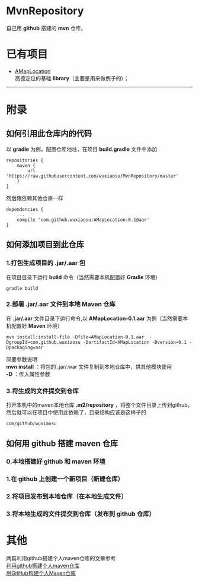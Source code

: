 # MvnRepository
自己用 **github** 搭建的 **mvn** 仓库。

# 已有项目  
- [AMapLocation](https://github.com/wuxiaosu/AMapLocation)  
  高德定位的基础 **library**（主要是用来做例子的）；  

---

# 附录 
## 如何引用此仓库内的代码  
以 **gradle** 为例，配置仓库地址，在项目 **build.gradle** 文件中添加
```
repositories {
    maven {
        url 'https://raw.githubusercontent.com/wuxiaosu/MvnRepository/master'
    }
}
```
然后跟依赖其他仓库一样
```
dependencies {
    ...
    compile 'com.github.wuxiaosu:AMapLocation:0.1@aar'
}
```
## 如何添加项目到此仓库 
### 1.打包生成项目的 .jar/.aar 包
在项目目录下运行 **build** 命令（当然需要本机配置好 **Gradle** 环境）
```
gradle build
```
### 2.部署 .jar/.aar 文件到本地 Maven 仓库  
在 **.jar/.aar** 文件目录下运行命令,以  **AMapLocation-0.1.aar** 为例（当然需要本机配置好 **Maven** 环境）  
```
mvn install:install-file -Dfile=AMapLocation-0.1.aar  -DgroupId=com.github.wuxiaosu -DartifactId=AMapLocation -Dversion=0.1 -Dpackaging=aar
```  
简要参数说明  
**mvn install** ：将包的 .jar/.war 文件复制到本地仓库中，供其他模块使用  
**-D** ：传入属性参数
### 3.将生成的文件提交到仓库
打开本机中的maven本地仓库 **.m2/repository** ，将整个文件目录上传到github，然后就可以在项目中使用此依赖了，目录结构应该是这样子的  
```
com/github/wuxiaosu
```  
## 如何用 **github** 搭建 **maven** 仓库
### 0.本地搭建好 **github** 和 **maven** 环境 
### 1.在 **github** 上创建一个新项目（新建仓库）
### 2.将项目发布到本地仓库（在本地生成文件）
### 3.将本地生成的文件提交到仓库（发布到 **github** 仓库）
# 其他  
两篇利用github搭建个人maven仓库的文章参考  
[利用github搭建个人maven仓库](http://blog.csdn.net/hengyunabc/article/details/47308913)  
[用GitHub构建个人Maven仓库](http://blog.csdn.net/xiaolyuh123/article/details/50358383)
